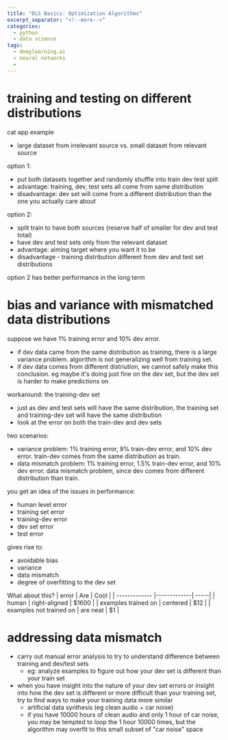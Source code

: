 ```yaml
---
title: "DLS Basics: Optimization Algorithms"
excerpt_separator: "<!--more-->"
categories:
  - python
  - data science
tags:
  - deeplearning.ai
  - neural networks
  -
---
```


# training and testing on different distributions

cat app example

- large dataset from irrelevant source vs. small dataset from relevant source

option 1:
- put both datasets together and randomly shuffle into train dev test split
- advantage: training, dev, test sets all come from same distribution
- disadvantage: dev set will come from a different distribution than the one you actually care about

option 2:
- split train to have both sources (reserve half of smaller for dev and test total)
- have dev and test sets only from the relevant dataset
- advantage: aiming target where you want it to be
- disadvantage - training distribution different from dev and test set distributions

option 2 has better performance in the long term

# bias and variance with mismatched data distributions

suppose we have 1% training error and 10% dev error.

- if dev data came from the same distribution as training, there is a large variance problem. algorithm is not generalizing well from training set.
- if dev data comes from different distriution, we cannot safely make this conclusion. eg maybe it's doing just fine on the dev set, but the dev set is harder to make predictions on

workaround: the training-dev set
- just as dev and test sets will have the same distribution, the training set and training-dev set will have the same distribution
- look at the error on both the train-dev and dev sets

two scenarios:

- variance problem: 1% training error, 9% train-dev error, and 10% dev error. train-dev comes from the same distribution as train.
- data mismatch problem: 1% training error, 1.5% train-dev error, and 10% dev error. data mismatch problem, since dev comes from different distribution than train.

you get an idea of the issues in performance:
- human level error
- training set error
- training-dev error
- dev set error
- test error

gives rise to:
- avoidable bias
- variance
- data mismatch
- degree of overfitting to the dev set

What about this?
| error        | Are           | Cool  |
| ------------- |-------------| -----|
| human      | right-aligned | $1600 |
| examples trained on      | centered      |   $12 |
| examples not trained on | are neat      |    $1 |

# addressing data mismatch
- carry out manual error analysis to try to understand difference between training and dev/test sets
  - eg: analyze examples to figure out how your dev set is different than your train set
- when you have insight into the nature of your dev set errors or insight into how the dev set is different or more difficult than your training set, try to find ways to make your training data more similar
  - artificial data synthesis (eg clean audio + car noise)
  - if you have 10000 hours of clean audio and only 1 hour of car noise, you may be tempted to loop the 1 hour 10000 times, but the algorithm may overfit to this small subset of "car noise" space